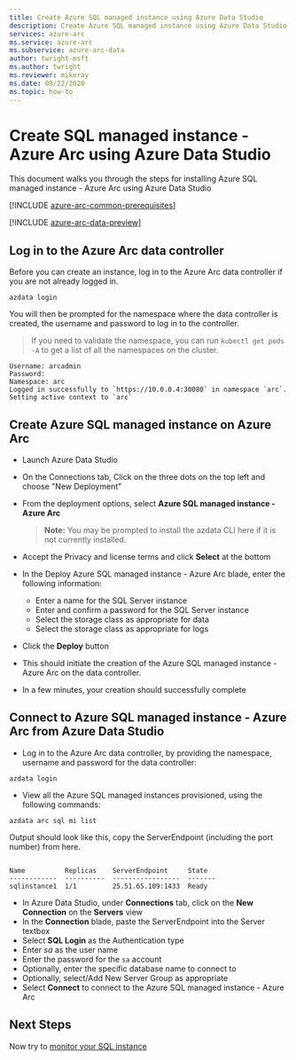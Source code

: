 ```yaml
---
title: Create Azure SQL managed instance using Azure Data Studio
description: Create Azure SQL managed instance using Azure Data Studio
services: azure-arc
ms.service: azure-arc
ms.subservice: azure-arc-data
author: twright-msft
ms.author: twright
ms.reviewer: mikeray
ms.date: 09/22/2020
ms.topic: how-to
---
```


# Create SQL managed instance - Azure Arc using Azure Data Studio

This document walks you through the steps for installing Azure SQL managed instance - Azure Arc using Azure Data Studio

[!INCLUDE [azure-arc-common-prerequisites](../../../includes/azure-arc-common-prerequisites.md)]

[!INCLUDE [azure-arc-data-preview](../../../includes/azure-arc-data-preview.md)]

## Log in to the Azure Arc data controller

Before you can create an instance, log in to the Azure Arc data controller if you are not already logged in.

```console
azdata login
```

You will then be prompted for the namespace where the data controller is created, the username and password to log in to the controller.  

> If you need to validate the namespace, you can run ```kubectl get pods -A``` to get a list of all the namespaces on the cluster.

```console
Username: arcadmin
Password:
Namespace: arc
Logged in successfully to `https://10.0.0.4:30080` in namespace `arc`. Setting active context to `arc`
```

## Create Azure SQL managed instance on Azure Arc

- Launch Azure Data Studio
- On the Connections tab, Click on the three dots on the top left and choose "New Deployment"
- From the deployment options, select **Azure SQL managed instance - Azure Arc** 
  > **Note:** You may be prompted to install the azdata CLI here if it is not currently installed.
- Accept the Privacy and license terms and click **Select** at the bottom



- In the Deploy Azure SQL managed instance - Azure Arc blade, enter the following information:
  - Enter a name for the SQL Server instance
  - Enter and confirm a password for the SQL Server instance
  - Select the storage class as appropriate for data
  - Select the storage class as appropriate for logs

- Click the **Deploy** button

- This should initiate the creation of the Azure SQL managed instance - Azure Arc on the data controller.

- In a few minutes, your creation should successfully complete

## Connect to Azure SQL managed instance - Azure Arc from Azure Data Studio

- Log in to the Azure Arc data controller, by providing the namespace, username and password for the data controller: 
```console
azdata login
```

- View all the Azure SQL managed instances provisioned, using the following commands:

```console
azdata arc sql mi list
```

Output should look like this, copy the ServerEndpoint (including the port number) from here.

```console

Name          Replicas    ServerEndpoint     State
------------  ----------  -----------------  -------
sqlinstance1  1/1         25.51.65.109:1433  Ready
```

- In Azure Data Studio, under **Connections** tab, click on the **New Connection** on the **Servers** view
- In the **Connection** blade, paste the ServerEndpoint into the Server textbox
- Select **SQL Login** as the Authentication type
- Enter *sa* as the user name
- Enter the password for the `sa` account
- Optionally, enter the specific database name to connect to
- Optionally, select/Add New Server Group as appropriate
- Select **Connect** to connect to the Azure SQL managed instance - Azure Arc




## Next Steps

Now try to [monitor your SQL instance](monitor-grafana-kibana.md)
